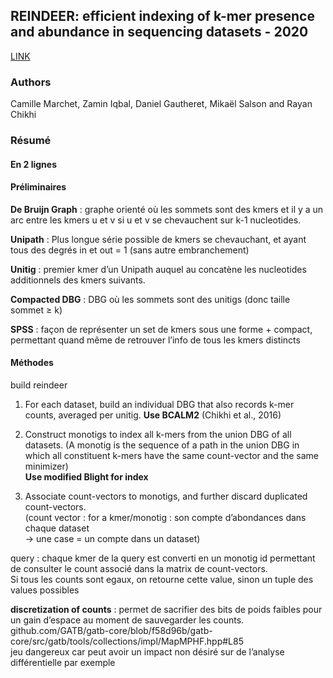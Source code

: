 ## REINDEER: efficient indexing of k-mer presence and abundance in sequencing datasets - 2020

[LINK](https://academic.oup.com/bioinformatics/article/36/Supplement_1/i177/5870500?login=true) 

### Authors  
Camille Marchet, Zamin Iqbal, Daniel Gautheret, Mikaël Salson and Rayan Chikhi

### Résumé

#### En 2 lignes


#### Préliminaires

**De Bruijn Graph** : graphe orienté où les sommets sont des kmers et il y a un arc entre les kmers u et v si u et v se chevauchent sur k-1 nucleotides.

**Unipath** : Plus longue série possible de kmers se chevauchant, et ayant tous des degrés in et out = 1 (sans autre embranchement)

**Unitig** : premier kmer d’un Unipath auquel au concatène les nucleotides additionnels des kmers suivants.

**Compacted DBG** : DBG où les sommets sont des unitigs (donc taille sommet ≥ k)

**SPSS** : façon de représenter un set de kmers sous une forme + compact, permettant quand même de retrouver l’info de tous les kmers distincts

#### Méthodes


build reindeer
1. For each dataset, build an individual DBG that also records k-mer counts, averaged per unitig. **Use BCALM2** (Chikhi et al., 2016)

2. Construct monotigs  to index all k-mers from the union DBG of all datasets.
(A monotig is the sequence of a path in the union DBG in which all constituent k-mers have the same count-vector and the same minimizer)  
**Use modified Blight for index**

3. Associate count-vectors to monotigs, and further discard duplicated count-vectors.  
(count vector : for a kmer/monotig : son compte d’abondances dans chaque dataset  
→ une case = un compte dans un dataset)

query : chaque kmer de la query est converti en un monotig id permettant de consulter le count associé dans la matrix de count-vectors.  
Si tous les counts sont egaux, on retourne cette value, sinon un tuple des values possibles


**discretization of counts** : permet de sacrifier des bits de poids faibles pour un gain d’espace au moment de sauvegarder les counts.   
github.com/GATB/gatb-core/blob/f58d96b/gatb-core/src/gatb/tools/collections/impl/MapMPHF.hpp#L85  
jeu dangereux car peut avoir un impact non désiré sur de l’analyse différentielle par exemple
